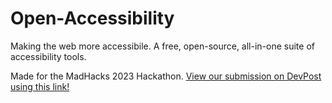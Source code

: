 # Open-Accessibility

Making the web more accessibile. A free, open-source, all-in-one suite of accessibility tools.

Made for the MadHacks 2023 Hackathon. [View our submission on DevPost using this link!](https://devpost.com/software/open-accessibility-aei3xm)
